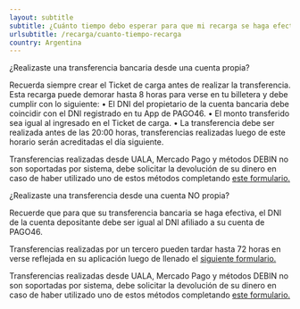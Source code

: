 ```yaml
---
layout: subtitle
subtitle: ¿Cuánto tiempo debo esperar para que mi recarga se haga efectiva?
urlsubtitle: /recarga/cuanto-tiempo-recarga
country: Argentina
---
```

¿Realizaste una transferencia bancaria desde una cuenta propia? 

Recuerda siempre crear el Ticket de carga antes de realizar la transferencia. Esta recarga puede demorar hasta 8 horas para verse en tu billetera y debe cumplir con lo siguiente:
• El DNI del propietario de la cuenta bancaria debe coincidir con el DNI registrado en tu App de PAGO46.
• El monto transferido sea igual al ingresado en el Ticket de carga.
• La transferencia debe ser realizada antes de las 20:00 horas, transferencias realizadas luego de este horario serán acreditadas el día siguiente.

Transferencias realizadas desde UALA, Mercado Pago y métodos DEBIN no son soportadas por sistema, debe solicitar la devolución de su dinero en caso de haber utilizado uno de estos métodos completando [este formulario.](/contact-us/2)

¿Realizaste una transferencia desde una cuenta NO propia?

Recuerde que para que su transferencia bancaria se haga efectiva, el DNI de la cuenta depositante debe ser igual al DNI afiliado a su cuenta de PAGO46.

Transferencias realizadas por un tercero pueden tardar hasta 72 horas en verse reflejada en su aplicación luego de llenado el [siguiente formulario.](/contact-us/5)

Transferencias realizadas desde UALA, Mercado Pago y métodos DEBIN no son soportadas por sistema, debe solicitar la devolución de su dinero en caso de haber utilizado uno de estos métodos completando [este formulario.](/contact-us/2)